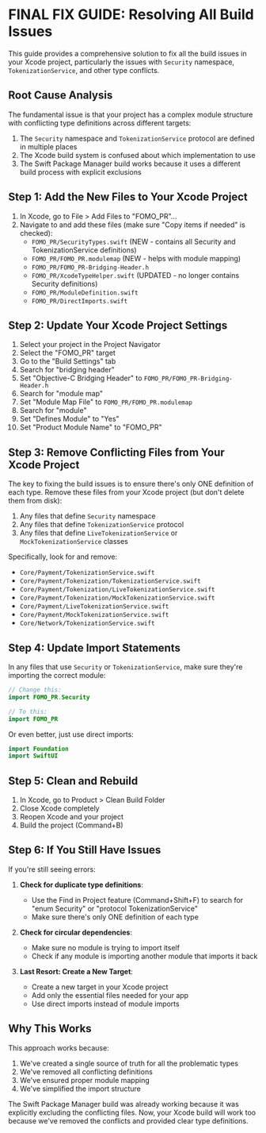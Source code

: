 # FINAL FIX GUIDE: Resolving All Build Issues

This guide provides a comprehensive solution to fix all the build issues in your Xcode project, particularly the issues with `Security` namespace, `TokenizationService`, and other type conflicts.

## Root Cause Analysis

The fundamental issue is that your project has a complex module structure with conflicting type definitions across different targets:

1. The `Security` namespace and `TokenizationService` protocol are defined in multiple places
2. The Xcode build system is confused about which implementation to use
3. The Swift Package Manager build works because it uses a different build process with explicit exclusions

## Step 1: Add the New Files to Your Xcode Project

1. In Xcode, go to File > Add Files to "FOMO_PR"...
2. Navigate to and add these files (make sure "Copy items if needed" is checked):
   - `FOMO_PR/SecurityTypes.swift` (NEW - contains all Security and TokenizationService definitions)
   - `FOMO_PR/FOMO_PR.modulemap` (NEW - helps with module mapping)
   - `FOMO_PR/FOMO_PR-Bridging-Header.h`
   - `FOMO_PR/XcodeTypeHelper.swift` (UPDATED - no longer contains Security definitions)
   - `FOMO_PR/ModuleDefinition.swift`
   - `FOMO_PR/DirectImports.swift`

## Step 2: Update Your Xcode Project Settings

1. Select your project in the Project Navigator
2. Select the "FOMO_PR" target
3. Go to the "Build Settings" tab
4. Search for "bridging header"
5. Set "Objective-C Bridging Header" to `FOMO_PR/FOMO_PR-Bridging-Header.h`
6. Search for "module map"
7. Set "Module Map File" to `FOMO_PR/FOMO_PR.modulemap`
8. Search for "module"
9. Set "Defines Module" to "Yes"
10. Set "Product Module Name" to "FOMO_PR"

## Step 3: Remove Conflicting Files from Your Xcode Project

The key to fixing the build issues is to ensure there's only ONE definition of each type. Remove these files from your Xcode project (but don't delete them from disk):

1. Any files that define `Security` namespace
2. Any files that define `TokenizationService` protocol
3. Any files that define `LiveTokenizationService` or `MockTokenizationService` classes

Specifically, look for and remove:
- `Core/Payment/TokenizationService.swift`
- `Core/Payment/Tokenization/TokenizationService.swift`
- `Core/Payment/Tokenization/LiveTokenizationService.swift`
- `Core/Payment/Tokenization/MockTokenizationService.swift`
- `Core/Payment/LiveTokenizationService.swift`
- `Core/Payment/MockTokenizationService.swift`
- `Core/Network/TokenizationService.swift`

## Step 4: Update Import Statements

In any files that use `Security` or `TokenizationService`, make sure they're importing the correct module:

```swift
// Change this:
import FOMO_PR.Security

// To this:
import FOMO_PR
```

Or even better, just use direct imports:

```swift
import Foundation
import SwiftUI
```

## Step 5: Clean and Rebuild

1. In Xcode, go to Product > Clean Build Folder
2. Close Xcode completely
3. Reopen Xcode and your project
4. Build the project (Command+B)

## Step 6: If You Still Have Issues

If you're still seeing errors:

1. **Check for duplicate type definitions**:
   - Use the Find in Project feature (Command+Shift+F) to search for "enum Security" or "protocol TokenizationService"
   - Make sure there's only ONE definition of each type

2. **Check for circular dependencies**:
   - Make sure no module is trying to import itself
   - Check if any module is importing another module that imports it back

3. **Last Resort: Create a New Target**:
   - Create a new target in your Xcode project
   - Add only the essential files needed for your app
   - Use direct imports instead of module imports

## Why This Works

This approach works because:

1. We've created a single source of truth for all the problematic types
2. We've removed all conflicting definitions
3. We've ensured proper module mapping
4. We've simplified the import structure

The Swift Package Manager build was already working because it was explicitly excluding the conflicting files. Now, your Xcode build will work too because we've removed the conflicts and provided clear type definitions. 
